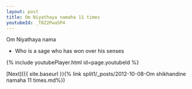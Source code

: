 ```yaml
---
layout: post
title: Om Niyathaya namaha 11 times
youtubeId: _T8Z2Pwa5P4
---
```

 
 
Om Niyathaya nama 
 
 -  Who is a sage who has won over his senses 
 
  
 
  
 
 
 
 
 
 


{% include youtubePlayer.html id=page.youtubeId %}
 
[Next]({{ site.baseurl }}{% link  split1/_posts/2012-10-08-Om shikhandine namaha 11 times.md%})
 
